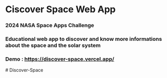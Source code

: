 # Ciscover Space Web App


### 2024 NASA Space Apps Challenge

### Educational web app to discover and know more informations about the space and the solar system


### Demo : https://discover-space.vercel.app/ 

#   D i s c o v e r - S p a c e 
 
 
